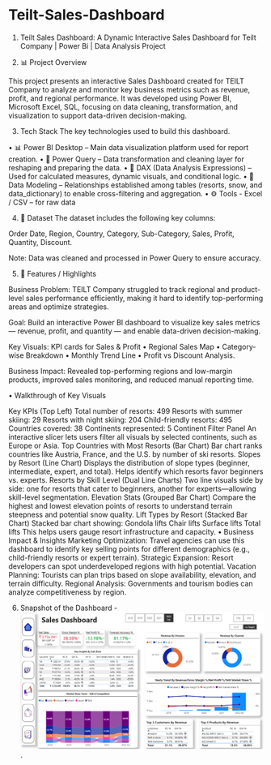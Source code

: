 # Teilt-Sales-Dashboard

1. Teilt Sales Dashboard: A Dynamic Interactive Sales Dashboard for Teilt Company | Power Bi | Data Analysis Project


2. 📊 Project Overview

This project presents an interactive Sales Dashboard created for TEILT Company to analyze and monitor key business metrics such as revenue, profit, and regional performance.
It was developed using Power BI, Microsoft Excel, SQL, focusing on data cleaning, transformation, and visualization to support data-driven decision-making.

3. Tech Stack
The key technologies used to build this dashboard.

• 📊 Power BI Desktop – Main data visualization platform used for report creation.
• 📂 Power Query – Data transformation and cleaning layer for reshaping and preparing the data.
• 🧠 DAX (Data Analysis Expressions) – Used for calculated measures, dynamic visuals, and conditional logic.
• 📝 Data Modeling – Relationships established among tables (resorts, snow, and data_dictionary) to enable cross-filtering and aggregation.
• ⚙ Tools - Excel / CSV – for raw data

4. 📂 Dataset
The dataset includes the following key columns:

Order Date, Region, Country, Category, Sub-Category, Sales, Profit, Quantity, Discount.

Note: Data was cleaned and processed in Power Query to ensure accuracy.

5. 🧩 Features / Highlights

Business Problem:
TEILT Company struggled to track regional and product-level sales performance efficiently, making it hard to identify top-performing areas and optimize strategies.

Goal:
Build an interactive Power BI dashboard to visualize key sales metrics — revenue, profit, and quantity — and enable data-driven decision-making.

Key Visuals:
KPI cards for Sales & Profit • Regional Sales Map • Category-wise Breakdown • Monthly Trend Line • Profit vs Discount Analysis.

Business Impact:
Revealed top-performing regions and low-margin products, improved sales monitoring, and reduced manual reporting time.

• Walkthrough of Key Visuals

Key KPIs (Top Left) Total number of resorts: 499 Resorts with summer skiing: 29 Resorts with night skiing: 204 Child-friendly resorts: 495 Countries covered: 38 Continents represented: 5
Continent Filter Panel An interactive slicer lets users filter all visuals by selected continents, such as Europe or Asia.
Top Countries with Most Resorts (Bar Chart) Bar chart ranks countries like Austria, France, and the U.S. by number of ski resorts.
Slopes by Resort (Line Chart) Displays the distribution of slope types (beginner, intermediate, expert, and total). Helps identify which resorts favor beginners vs. experts.
Resorts by Skill Level (Dual Line Charts) Two line visuals side by side: one for resorts that cater to beginners, another for experts—allowing skill-level segmentation.
Elevation Stats (Grouped Bar Chart) Compare the highest and lowest elevation points of resorts to understand terrain steepness and potential snow quality.
Lift Types by Resort (Stacked Bar Chart) Stacked bar chart showing: Gondola lifts Chair lifts Surface lifts Total lifts This helps users gauge resort infrastructure and capacity.
• Business Impact & Insights Marketing Optimization: Travel agencies can use this dashboard to identify key selling points for different demographics (e.g., child-friendly resorts or expert terrain). Strategic Expansion: Resort developers can spot underdeveloped regions with high potential. Vacation Planning: Tourists can plan trips based on slope availability, elevation, and terrain difficulty. Regional Analysis: Governments and tourism bodies can analyze competitiveness by region.

6. Snapshot of the Dashboard - ![Alt text](https://github.com/kallasuribabu54/Teilt-Sales-Dashboard/blob/main/Sales%20Dashboard%20Snapshot.png).
